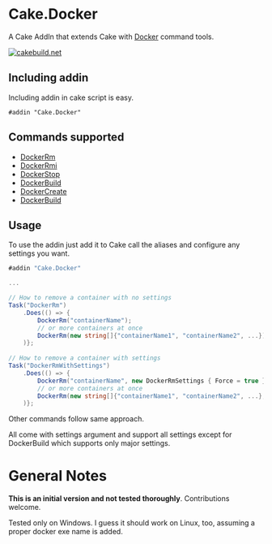 # Cake.Docker

A Cake AddIn that extends Cake with [Docker](https://www.docker.com/) command tools.

[![cakebuild.net](https://img.shields.io/badge/WWW-cakebuild.net-blue.svg)](http://cakebuild.net/)

## Including addin
Including addin in cake script is easy.
```
#addin "Cake.Docker"
```
## Commands supported

- [DockerRm](https://docs.docker.com/engine/reference/commandline/rm/)
- [DockerRmi](https://docs.docker.com/engine/reference/commandline/rmi/)
- [DockerStop](https://docs.docker.com/engine/reference/commandline/stop/)
- [DockerBuild](https://docs.docker.com/engine/reference/commandline/build/)
- [DockerCreate](https://docs.docker.com/engine/reference/commandline/create/)
- [DockerBuild](https://docs.docker.com/engine/reference/commandline/build/)

## Usage

To use the addin just add it to Cake call the aliases and configure any settings you want.

```csharp
#addin "Cake.Docker"

...

// How to remove a container with no settings
Task("DockerRm")
	.Does(() => {
		DockerRm("containerName");
		// or more containers at once
		DockerRm(new string[]{"containerName1", "containerName2", ...});
	)};
	
// How to remove a container with settings
Task("DockerRmWithSettings")
	.Does(() => {
		DockerRm("containerName", new DockerRmSettings { Force = true });
		// or more containers at once
		DockerRm(new string[]{"containerName1", "containerName2", ...}, new DockerRmSettings { Force = true });
	)};
```
Other commands follow same approach.

All come with settings argument and support all settings except for DockerBuild which supports only major settings.
# General Notes
**This is an initial version and not tested thoroughly**.
Contributions welcome.

Tested only on Windows. I guess it should work on Linux, too, assuming a proper docker exe name is added.
